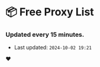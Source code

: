 # :package: Free Proxy List
### Updated every 15 minutes.

- Last updated: `2024-10-02 19:21`

:heart:
